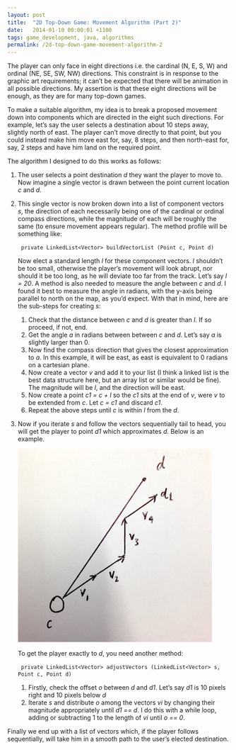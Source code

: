 ```yaml
---
layout: post
title:  "2D Top-Down Game: Movement Algorithm (Part 2)"
date:   2014-01-10 00:00:01 +1100
tags: game_development, java, algorithms
permalink: /2d-top-down-game-movement-algorithm-2
---
```


The player can only face in eight directions i.e. the cardinal (N, E, S, W) and ordinal (NE, SE, SW, NW) directions. This constraint is in response to the graphic art requirements; it can’t be expected that there will be animation in all possible directions. My assertion is that these eight directions will be enough, as they are for many top-down games.

To make a suitable algorithm, my idea is to break a proposed movement down into components which are directed in the eight such directions. For example, let’s say the user selects a destination about 10 steps away, slightly north of east. The player can’t move directly to that point, but you could instead make him move east for, say, 8 steps, and then north-east for, say, 2 steps and have him land on the required point.

The algorithm I designed to do this works as follows:

1. The user selects a point destination _d_ they want the player to move to. Now imagine a single vector is drawn between the point current location _c_ and _d_.
2. This single vector is now broken down into a list of component vectors _s_, the direction of each necessarily being one of the cardinal or ordinal compass directions, while the magnitude of each will be roughly the same (to ensure movement appears regular). The method profile will be something like:

        private LinkedList<Vector> buildVectorList (Point c, Point d)
        
    Now elect a standard length _l_ for these component vectors. _l_ shouldn’t be too small, otherwise the player’s movement will look abrupt, nor should it be too long, as he will deviate too far from the track. Let’s say _l = 20_. A method is also needed to measure the angle between _c_ and _d_. I found it best to measure the angle in radians, with the y-axis being parallel to north on the map, as you’d expect. With that in mind, here are the sub-steps for creating _s_:

    1. Check that the distance between _c_ and _d_ is greater than _l_. If so proceed, if not, end.
    2. Get the angle _a_ in radians between between _c_ and _d_. Let’s say _a_ is slightly larger than 0.
    3. Now find the compass direction that gives the closest approximation to _a_. In this example, it will be east, as east is equivalent to 0 radians on a cartesian plane.
    4. Now create a vector _v_ and add it to your list (I think a linked list is the best data structure here, but an array list or similar would be fine). The magnitude will be _l_, and the direction will be east.
    5. Now create a point _c1 = c + l_ so the _c1_ sits at the end of _v_, were _v_ to be extended from _c_. Let _c = c1_ and discard _c1_.
    6. Repeat the above steps until _c_ is within _l_ from the _d_.

3. Now if you iterate _s_ and follow the vectors sequentially tail to head, you will get the player to point _d1_ which approximates _d_. Below is an example.

    ![Vector](/assets/img/2014-01-10-vector.jpg)
    
    To get the player exactly to _d_, you need another method:
          
        private LinkedList<Vector> adjustVectors (LinkedList<Vector> s, Point c, Point d)
             
   1. Firstly, check the offset _o_ between _d_ and _d1_. Let’s say _d1_ is 10 pixels right and 10 pixels below _d_
   2. Iterate _s_ and distribute _o_ among the vectors _vi_ by changing their magnitude appropriately until _d1 == d_. I do this with a while loop, adding or subtracting 1 to the length of _vi_ until _o == 0_.

Finally we end up with a list of vectors which, if the player follows sequentially, will take him in a smooth path to the user’s elected destination.
